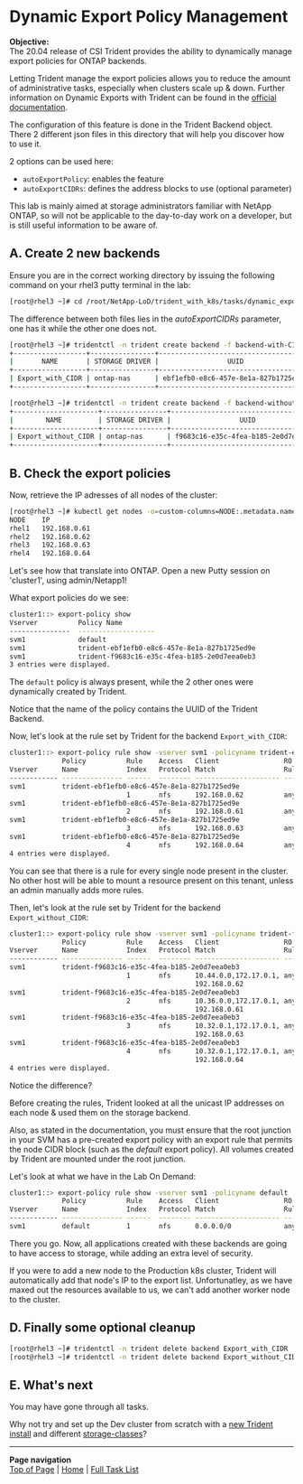 # Dynamic Export Policy Management

**Objective:**  
The 20.04 release of CSI Trident provides the ability to dynamically manage export policies for ONTAP backends.  

Letting Trident manage the export policies allows you to reduce the amount of administrative tasks, especially when clusters scale up & down.  Further information on Dynamic Exports with Trident can be found in the [official documentation](https://netapp-trident.readthedocs.io/en/stable-v20.04/kubernetes/operations/tasks/backends/ontap.html#dynamic-export-policies-with-ontap-nas).

The configuration of this feature is done in the Trident Backend object. There 2 different json files in this directory that will help you discover how to use it.  

2 options can be used here:  

- `autoExportPolicy`: enables the feature
- `autoExportCIDRs`: defines the address blocks to use (optional parameter)

This lab is mainly aimed at storage administrators familiar with NetApp ONTAP, so will not be applicable to the day-to-day work on a developer, but is still useful information to be aware of.

## A. Create 2 new backends

Ensure you are in the correct working directory by issuing the following command on your rhel3 putty terminal in the lab:

```bash
[root@rhel3 ~]# cd /root/NetApp-LoD/trident_with_k8s/tasks/dynamic_exports/
```

The difference between both files lies in the *autoExportCIDRs* parameter, one has it while the other one does not.

```bash
[root@rhel3 ~]# tridentctl -n trident create backend -f backend-with-CIDR.json
+------------------+----------------+--------------------------------------+--------+---------+
|       NAME       | STORAGE DRIVER |                 UUID                 | STATE  | VOLUMES |
+------------------+----------------+--------------------------------------+--------+---------+
| Export_with_CIDR | ontap-nas      | ebf1efb0-e8c6-457e-8e1a-827b1725ed9e | online |       0 |
+------------------+----------------+--------------------------------------+--------+---------+

[root@rhel3 ~]# tridentctl -n trident create backend -f backend-without-CIDR.json
+---------------------+----------------+--------------------------------------+--------+---------+
|        NAME         | STORAGE DRIVER |                 UUID                 | STATE  | VOLUMES |
+---------------------+----------------+--------------------------------------+--------+---------+
| Export_without_CIDR | ontap-nas      | f9683c16-e35c-4fea-b185-2e0d7eea0eb3 | online |       0 |
+---------------------+----------------+--------------------------------------+--------+---------+
```

## B. Check the export policies

Now, retrieve the IP adresses of all nodes of the cluster:

```bash
[root@rhel3 ~]# kubectl get nodes -o=custom-columns=NODE:.metadata.name,IP:.status.addresses[0].address
NODE    IP
rhel1   192.168.0.61
rhel2   192.168.0.62
rhel3   192.168.0.63
rhel4   192.168.0.64
```

Let's see how that translate into ONTAP. Open a new Putty session on 'cluster1', using admin/Netapp1!  

What export policies do we see:

```bash
cluster1::> export-policy show
Vserver          Policy Name
---------------  -------------------
svm1             default
svm1             trident-ebf1efb0-e8c6-457e-8e1a-827b1725ed9e
svm1             trident-f9683c16-e35c-4fea-b185-2e0d7eea0eb3
3 entries were displayed.
```

The `default` policy is always present, while the 2 other ones were dynamically created by Trident.  

Notice that the name of the policy contains the UUID of the Trident Backend.  

Now, let's look at the rule set by Trident for the backend `Export_with_CIDR`:  

```bash
cluster1::> export-policy rule show -vserver svm1 -policyname trident-ebf1efb0-e8c6-457e-8e1a-827b1725ed9e
             Policy          Rule    Access   Client                RO
Vserver      Name            Index   Protocol Match                 Rule
------------ --------------- ------  -------- --------------------- ---------
svm1         trident-ebf1efb0-e8c6-457e-8e1a-827b1725ed9e
                             1       nfs      192.168.0.62          any
svm1         trident-ebf1efb0-e8c6-457e-8e1a-827b1725ed9e
                             2       nfs      192.168.0.61          any
svm1         trident-ebf1efb0-e8c6-457e-8e1a-827b1725ed9e
                             3       nfs      192.168.0.63          any
svm1         trident-ebf1efb0-e8c6-457e-8e1a-827b1725ed9e
                             4       nfs      192.168.0.64          any
4 entries were displayed.
```

You can see that there is a rule for every single node present in the cluster. No other host will be able to mount a resource present on this tenant, unless an admin manually adds more rules.  

Then, let's look at the rule set by Trident for the backend `Export_without_CIDR`:

```bash
cluster1::> export-policy rule show -vserver svm1 -policyname trident-f9683c16-e35c-4fea-b185-2e0d7eea0eb3
             Policy          Rule    Access   Client                RO
Vserver      Name            Index   Protocol Match                 Rule
------------ --------------- ------  -------- --------------------- ---------
svm1         trident-f9683c16-e35c-4fea-b185-2e0d7eea0eb3
                             1       nfs      10.44.0.0,172.17.0.1, any
                                              192.168.0.62
svm1         trident-f9683c16-e35c-4fea-b185-2e0d7eea0eb3
                             2       nfs      10.36.0.0,172.17.0.1, any
                                              192.168.0.61
svm1         trident-f9683c16-e35c-4fea-b185-2e0d7eea0eb3
                             3       nfs      10.32.0.1,172.17.0.1, any
                                              192.168.0.63
svm1         trident-f9683c16-e35c-4fea-b185-2e0d7eea0eb3
                             4       nfs      10.32.0.1,172.17.0.1, any
                                              192.168.0.64
4 entries were displayed.
```

Notice the difference?  

Before creating the rules, Trident looked at all the unicast IP addresses on each node & used them on the storage backend.  

Also, as stated in the documentation, you must ensure that the root junction in your SVM has a pre-created export policy with an export rule that permits the node CIDR block (such as the *default* export policy). All volumes created by Trident are mounted under the root junction.  

Let's look at what we have in the Lab On Demand:

```bash
cluster1::> export-policy rule show -vserver svm1 -policyname default
             Policy          Rule    Access   Client                RO
Vserver      Name            Index   Protocol Match                 Rule
------------ --------------- ------  -------- --------------------- ---------
svm1         default         1       nfs      0.0.0.0/0             any
```

There you go.  Now, all applications created with these backends are going to have access to storage, while adding an extra level of security.

If you were to add a new node to the Production k8s cluster, Trident will automatically add that node's IP to the export list.  Unfortunatley, as we have maxed out the resources available to us, we can't add another worker node to the cluster.

## D. Finally some optional cleanup

```bash
[root@rhel3 ~]# tridentctl -n trident delete backend Export_with_CIDR
[root@rhel3 ~]# tridentctl -n trident delete backend Export_without_CIDR
```

## E. What's next

You may have gone through all tasks.  

Why not try and set up the Dev cluster from scratch with a [new Trident install](../trident_install) and different [storage-classes](../config_file)?

---
**Page navigation**  
[Top of Page](#top) | [Home](/README.md) | [Full Task List](/README.md#prod-k8s-cluster-tasks)
